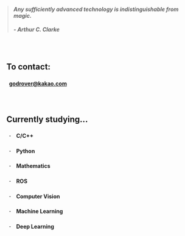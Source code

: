 > #### *Any sufficiently advanced technology is indistinguishable from magic.*
> ##### - Arthur C. Clarke

　

## 　**To contact:**
#### 　　godrover@kakao.com

　

## 　**Currently studying...**
#### 　　·　C/C++
#### 　　·　Python
#### 　　·　Mathematics
#### 　　·　ROS
#### 　　·　Computer Vision
#### 　　·　Machine Learning
#### 　　·　Deep Learning
